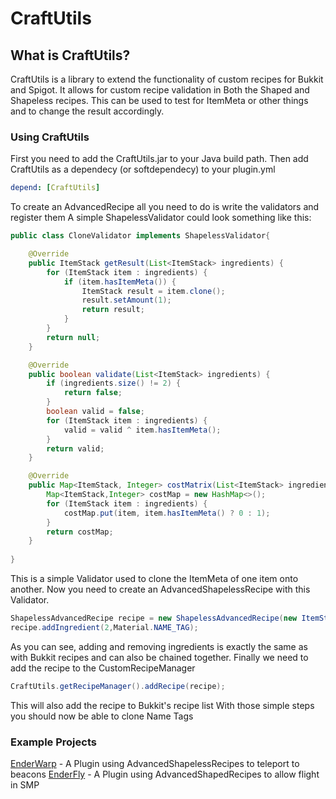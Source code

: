 CraftUtils
==========

What is CraftUtils?
--------------------

CraftUtils is a library to extend the functionality of custom recipes for Bukkit and Spigot.
It allows for custom recipe validation in Both the Shaped and Shapeless recipes.
This can be used to test for ItemMeta or other things and to change the result accordingly.

### Using CraftUtils

First you need to add the CraftUtils.jar to your Java build path. Then add CraftUtils as a 
dependecy (or softdependecy) to your plugin.yml

````yml
depend: [CraftUtils]
````

To create an AdvancedRecipe all you need to do is write the validators and register them
A simple ShapelessValidator could look something like this:

````java
public class CloneValidator implements ShapelessValidator{

    @Override
    public ItemStack getResult(List<ItemStack> ingredients) {
        for (ItemStack item : ingredients) {
            if (item.hasItemMeta()) {
                ItemStack result = item.clone();
                result.setAmount(1);
                return result;
            }
        }
        return null;
    }

    @Override
    public boolean validate(List<ItemStack> ingredients) {
        if (ingredients.size() != 2) {
            return false;
        }
        boolean valid = false;
        for (ItemStack item : ingredients) {
            valid = valid ^ item.hasItemMeta();
        }
        return valid;
    }

    @Override
    public Map<ItemStack, Integer> costMatrix(List<ItemStack> ingredients) {
        Map<ItemStack,Integer> costMap = new HashMap<>();
        for (ItemStack item : ingredients) {
            costMap.put(item, item.hasItemMeta() ? 0 : 1);
        }
        return costMap;
    }
    
}
````

This is a simple Validator used to clone the ItemMeta of one item onto another.
Now you need to create an AdvancedShapelessRecipe with this Validator.

````java
ShapelessAdvancedRecipe recipe = new ShapelessAdvancedRecipe(new ItemStack(Material.NAME_TAG,new CloneValidator()))
recipe.addIngredient(2,Material.NAME_TAG);
````

As you can see, adding and removing ingredients is exactly the same as with Bukkit recipes and can also be chained together.
Finally we need to add the recipe to the CustomRecipeManager

````java
CraftUtils.getRecipeManager().addRecipe(recipe);
````

This will also add the recipe to Bukkit's recipe list
With those simple steps you should now be able to clone Name Tags

### Example Projects

[EnderWarp](https://github.com/McDjuady/EnderWarp) - A Plugin using AdvancedShapelessRecipes to teleport to beacons
[EnderFly](https://github.com/McDjuady/EnderFly) - A Plugin using AdvancedShapedRecipes to allow flight in SMP
